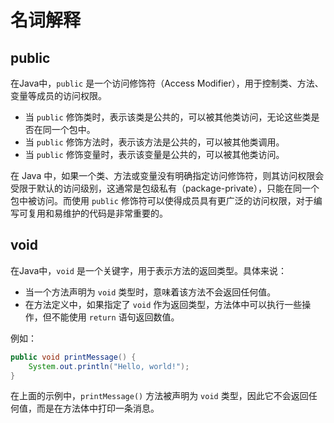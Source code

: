 # 名词解释

## public

在Java中，`public` 是一个访问修饰符（Access Modifier），用于控制类、方法、变量等成员的访问权限。

- 当 `public` 修饰类时，表示该类是公共的，可以被其他类访问，无论这些类是否在同一个包中。
- 当 `public` 修饰方法时，表示该方法是公共的，可以被其他类调用。
- 当 `public` 修饰变量时，表示该变量是公共的，可以被其他类访问。

在 Java 中，如果一个类、方法或变量没有明确指定访问修饰符，则其访问权限会受限于默认的访问级别，这通常是包级私有（package-private），只能在同一个包中被访问。而使用 `public` 修饰符可以使得成员具有更广泛的访问权限，对于编写可复用和易维护的代码是非常重要的。

## void

在Java中，`void` 是一个关键字，用于表示方法的返回类型。具体来说：

- 当一个方法声明为 `void` 类型时，意味着该方法不会返回任何值。
- 在方法定义中，如果指定了 `void` 作为返回类型，方法体中可以执行一些操作，但不能使用 `return` 语句返回数值。

例如：

```java
public void printMessage() {
    System.out.println("Hello, world!");
}
```

在上面的示例中，`printMessage()` 方法被声明为 `void` 类型，因此它不会返回任何值，而是在方法体中打印一条消息。
